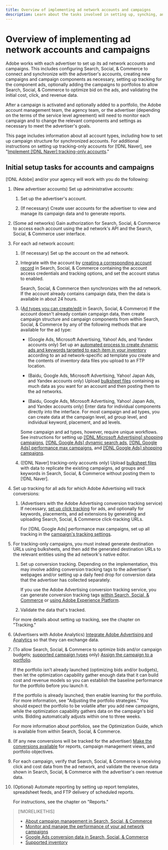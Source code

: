 ```yaml
---
title: Overview of implementing ad network accounts and campaigns
description: Learn about the tasks involved in setting up, synching, and managing your ad network accounts.
---
```

# Overview of implementing ad network accounts and campaigns

Adobe works with each advertiser to set up its ad network accounts and campaigns. This includes configuring Search, Social, & Commerce to connect and synchronize with the advertiser's accounts, creating new campaigns and campaign components as necessary, setting up tracking for the component ads, optionally adding the campaigns to portfolios to allow Search, Social, & Commerce to optimize bid on the ads, and validating the initial cost, click, and revenue data.

After a campaign is activated and optionally added to a portfolio, the Adobe account management team, the agency team, or the advertiser (depending on the terms of the service level agreement) will need to monitor each campaign and to change the relevant components and settings as necessary to meet the advertiser's goals.

This page includes information about all account types, including how to set up campaign structure for synchronized accounts. For additional instructions on setting up tracking-only accounts for [!DNL Naver], see "[Implement [!DNL Naver] tracking-only accounts](/help/search-social-commerce/campaign-management/naver-tracking-only-account-implement.md)."

## Initial setup tasks for accounts and campaigns

[!DNL Adobe] and/or your agency will work with you do the following:

1. (New advertiser accounts) Set up administrative accounts:

   1. Set up the advertiser's account.
  
   1. (If necessary) Create user accounts for the advertiser to view and manage its campaign data and to generate reports.

1. (Some ad networks) Gain authorization for Search, Social, & Commerce to access each account using the ad network's API and the Search, Social, & Commerce user interface.

1. For each ad network account:

   1. (If necessary) Set up the account on the ad network.

   1. Integrate with the account by [creating a corresponding account record](/help/search-social-commerce/campaign-management/accounts/ad-network-account-manage.md#create-account) in Search, Social, & Commerce containing the account access credentials and tracking options, and set the account status to enabled.

      Search, Social, & Commerce then synchronizes with the ad network. If the account already contains campaign data, then the data is available in about 24 hours.
   
   1. ([Ad types you can create/edit](/help/search-social-commerce/introduction/supported-inventory.md) in Search, Social, & Commerce) If the account doesn't already contain campaign data, then create campaign structure and campaign components from within Search, Social, & Commerce by any of the following methods that are available for the ad type:
     
       * (Google Ads, Microsoft Advertising, Yahoo! Ads, and Yandex accounts only) Set up an [automated process to create dynamic ads and keywords targeted to each item in your inventory](/help/search-social-commerce/campaign-management/inventory-feeds/inventory-feeds-about.md) according to an ad network-specific ad template you create and the contents of inventory data files you upload to an FTP location.
     
       * (Baidu, Google Ads, Microsoft Advertising, Yahoo! Japan Ads, and Yandex accounts only) Upload [bulksheet files](/help/search-social-commerce/campaign-management/bulksheets/bulksheet-about.md) containing as much data as you want for an account and then posting them to the ad networks.
     
       * (Baidu, Google Ads, Microsoft Advertising, Yahoo! Japan Ads, and Yandex accounts only) Enter data for individual components directly into the interface. For most campaign and ad types, you can create data at the campaign level, ad group level, and individual keyword, placement, and ad levels.

       Some campaign and ad types, however, require unique workflows. See instructions for setting up [[!DNL Microsoft Advertising] shopping campaigns](/help/search-social-commerce/campaign-management/special-campaign-types/microsoft-shopping-campaigns.md), [[!DNL Google Ads] dynamic search ads](/help/search-social-commerce/campaign-management/special-campaign-types/google-dynamic-search-ads.md), [[!DNL Google Ads] performance max campaigns](/help/search-social-commerce/campaign-management/special-campaign-types/google-performance-max-campaigns.md), and [[!DNL Google Ads] shopping campaigns](/help/search-social-commerce/campaign-management/special-campaign-types/google-shopping-campaigns.md).
   
   1. ([!DNL Naver] tracking-only accounts only) Upload [bulksheet files](/help/search-social-commerce/campaign-management/bulksheets/bulksheet-about.md) with data to replicate the existing campaigns, ad groups and keywords in Search, Social, & Commerce without posting them to [!DNL Naver].

1. Set up tracking for all ads for which Adobe Advertising will track conversions:

   1. (Advertisers with the Adobe Advertising conversion tracking service) If necessary, [set up click tracking](/help/search-social-commerce/tracking/click-tracking-ways-to-generate.md) for ads, and optionally for keywords, placements, and ad extensions by generating and uploading Search, Social, & Commerce click-tracking URLs.

      For [!DNL Google Ads] performance max campaigns, set up all tracking in the [campaign's tracking settings](/help/search-social-commerce/campaign-management/campaigns/campaign-settings-google.md).

1. For tracking-only campaigns, you must instead generate destination URLs using bulksheets, and then add the generated destination URLs to the relevant entities using the ad network's native editor.
   
   1. Set up conversion tracking. Depending on the implementation, this may involve adding conversion tracking tags to the advertiser's webpages and/or setting up a daily feed drop for conversion data that the advertiser has collected separately.

       If you use the Adobe Advertising conversion tracking service, you can generate conversion tracking tags [within Search, Social, & Commerce](/help/search-social-commerce/tools/conversion-tag-generate.md) or [using Adobe Experience Platform](https://experienceleague.adobe.com/docs/experience-platform/destinations/catalog/advertising/adobe-advertising-cloud.html).
   
   1. Validate the data that's tracked.

   For more details about setting up tracking, see the chapter on "Tracking."

1. (Advertisers with Adobe Analytics) [Integrate Adobe Advertising and Analytics](https://experienceleague.adobe.com/docs/advertising/integrations/analytics/overview.html) so that they can exchange data.

1. (To allow Search, Social, & Commerce to optimize bids and/or campaign budgets; [supported campaign types](/help/search-social-commerce/introduction/supported-inventory.md) only) [Assign the campaign to a portfolio](/help/search-social-commerce/campaign-management/campaign-assign-to-portfolio.md).

   If the portfolio isn't already launched (optimizing bids and/or budgets), then let the optimization capability gather enough data that it can build cost and revenue models so you can establish the baseline performance for the portfolio before you launch it.

   If the portfolio is already launched, then enable learning for the portfolio. For more information, see "Adjusting the portfolio strategies." You should expect the portfolio to be volatile after you add new campaigns, while the optimization capability gathers data on the campaign's bid units. Bidding automatically adjusts within one to three weeks.

   For more information about portfolios, see the Optimization Guide, which is available from within Search, Social, & Commerce.<!-- verify convention for referencing Optimization Guide here -->

1. (If any new conversions will be tracked for the advertiser) [Make the conversions available](/help/search-social-commerce/admin/transaction-properties/transaction-property-about.md) for reports, campaign management views, and portfolio objectives.

1. For each campaign, verify that Search, Social, & Commerce is receiving click and cost data from the ad network, and validate the revenue data shown in Search, Social, & Commerce with the advertiser's own revenue data.

1. (Optional) Automate reporting by setting up report templates, spreadsheet feeds, and FTP delivery of scheduled reports.

   For instructions, see the chapter on "Reports."

>[!MORELIKETHIS]
>
>* [About campaign management in Search, Social, & Commerce](campaign-management-about.md)
>* [Monitor and manage the performance of your ad network campaigns](monitor-performance-campaigns.md)
>* [Google Ads conversion data in Search, Social, & Commerce](google-conversion-data.md)
>* [Supported inventory](/help/search-social-commerce/introduction/supported-inventory.md)
